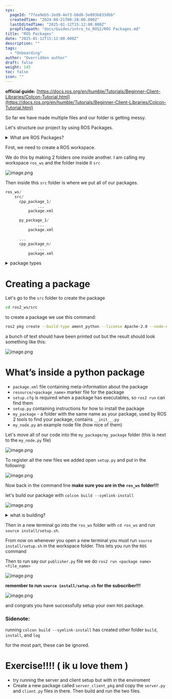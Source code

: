```yaml
---
sys:
  pageId: "7fea9eb5-2ed9-4e73-b6d6-5e093b833dbb"
  createdTime: "2024-08-21T00:28:00.000Z"
  lastEditedTime: "2025-01-12T15:12:00.000Z"
  propFilepath: "docs/Guides/intro_to_ROS2/ROS Packages.md"
title: "ROS Packages"
date: "2025-01-12T15:12:00.000Z"
description: ""
tags:
  - "Onboarding"
author: "Overridden author"
draft: false
weight: 145
toc: false
icon: ""
---
```


**official guide:** [https://docs.ros.org/en/humble/Tutorials/Beginner-Client-Libraries/Colcon-Tutorial.html](https://docs.ros.org/en/humble/Tutorials/Beginner-Client-Libraries/Colcon-Tutorial.html)

So far we have made multiple files and our folder is getting messy.

Let's structure our project by using ROS Packages.

<details>

<summary>What are ROS Packages?</summary>

ROS Packages are, as the name implies, packages of code that are highly sharable between ROS developers.

They consist of a folder, `package.xml` file, and source code

```python
      cpp_package_1/
		      ... imagine much code files here ..
          package.xml
```

</details>

First, we need to create a ROS workspace.

We do this by making 2 folders one inside another. I am calling my workspace `ros_ws` and the folder inside it `src`

![image.png](https://prod-files-secure.s3.us-west-2.amazonaws.com/d518164a-d88e-44d1-a4ee-3adb3bd8bce0/70706947-fd18-4537-a67b-e12946812d31/image.png?X-Amz-Algorithm=AWS4-HMAC-SHA256&X-Amz-Content-Sha256=UNSIGNED-PAYLOAD&X-Amz-Credential=ASIAZI2LB466WRYQHSTJ%2F20250407%2Fus-west-2%2Fs3%2Faws4_request&X-Amz-Date=20250407T110729Z&X-Amz-Expires=3600&X-Amz-Security-Token=IQoJb3JpZ2luX2VjEOP%2F%2F%2F%2F%2F%2F%2F%2F%2F%2FwEaCXVzLXdlc3QtMiJHMEUCIHKTdFgJA%2F2A%2BRVBrqH7qyag%2FUxZhUgiBjSQgDAxf6rQAiEA0EguCIeyNTlAfrjYSuSvzbkGWLgw3%2FFgjeLDusSUQxgq%2FwMIXBAAGgw2Mzc0MjMxODM4MDUiDAHd2z5FqDE77d7KfircAzZbTLoSvRaHM3pVc0wV5Uq12vWyOFMpejy4NDtRsD8sHg9frAmbUPUqShJ4M5pJcEo0DBiQvWKIA7JGrtRoR7npQtKdIlgkNbksxd9K5CjsVwIrsGKyCqUrJMw6Bu1QZg1b7femWt%2B8c27vhvoI6EQULRC4yqeYSRRh0Vf1vL6DSPneb3%2BJo2FWfz5L%2FLgmDTRLV4jEVNc5giEKNiiKkZJvN7Luy9E9rGljKnr0QPvj9t1ihbCfgd1exXlpQj2vxKj4QFgjeBSonhf2JBltEKF61sRYKSIPWJ1C%2FAaDYHsVIYGJ%2Bn%2FgIufEXBcvxPx1xpDQ7l2T1L%2BL86VHz2fb%2BYZ1vL%2BMR7Tb0pW4UN1yQ4fdfpy9%2Fc8oPSqSYgEtpGWVaUjdGm2qTZcEIgTSp996eUnq9HJtrwWk6I6k%2BuqNKW0%2BoDVpLP55tr7RIgyHUIjmq9x%2FSBNSVotYRrLTayxbb50svWMUxPi6djJmpqzl48emU485HQt3NLHtlv7waFfT6DEgBXebUV5WV7ZjDb3sIG21ljny33Qji7E9rfpe89KJv3FSmLj5pYD84haHojeOcTpP9SrXufo%2BKeZ1ObHXvkEAfkw22ZVeJiaUn8LoF25W2pwMmrwtPwG57J9dMKPUzr8GOqUBoYOjufY2cywI0P%2FRhInWZm5Xz4EGncwd9mowrv61T5uAiIyec2%2Bpjy2yJ6CEm5nofN4ElZIgZ8cJGtzEn3z9eU%2BwNZa7r5yviN8gSLsP9Ux5DtxGWL9OiyrYMqQ1vmzbphy%2FIr7gxVDWDFajIxtXdrcSUHeWWLEG86KONzz%2Bs72i9M2S4JZ%2F5DUAFuVpFphHBlsV7eXslv6uSqB9mdA%2FMA7mDsup&X-Amz-Signature=981ec65f49bcd40661f9a6b45728fb43a71a54f5f502e7cecc3941d6e6653391&X-Amz-SignedHeaders=host&x-id=GetObject)

Then inside this `src` folder is where we put all of our packages.

```python
ros_ws/
    src/
      cpp_package_1/
		      ...
          package.xml

      py_package_1/
		      ...
          package.xml

      ...
      cpp_package_n/
		      ...
          package.xml

```

<details>

<summary>package types</summary>

packages can be either `C++` or python.

the intern file structure is different for each but for this guide we will stick to creating python packages

</details>

# Creating a package

Let's go to the `src` folder to create the package

```bash
cd ros2_ws/src
```

to create a package we use this command:

```bash
ros2 pkg create --build-type ament_python --license Apache-2.0 --node-name my_node my_package
```

a bunch of text should have been printed out but the result should look something like this:

![image.png](https://prod-files-secure.s3.us-west-2.amazonaws.com/d518164a-d88e-44d1-a4ee-3adb3bd8bce0/e6cf1e3f-8512-4a3e-b131-079f800bf3e8/image.png?X-Amz-Algorithm=AWS4-HMAC-SHA256&X-Amz-Content-Sha256=UNSIGNED-PAYLOAD&X-Amz-Credential=ASIAZI2LB466WRYQHSTJ%2F20250407%2Fus-west-2%2Fs3%2Faws4_request&X-Amz-Date=20250407T110729Z&X-Amz-Expires=3600&X-Amz-Security-Token=IQoJb3JpZ2luX2VjEOP%2F%2F%2F%2F%2F%2F%2F%2F%2F%2FwEaCXVzLXdlc3QtMiJHMEUCIHKTdFgJA%2F2A%2BRVBrqH7qyag%2FUxZhUgiBjSQgDAxf6rQAiEA0EguCIeyNTlAfrjYSuSvzbkGWLgw3%2FFgjeLDusSUQxgq%2FwMIXBAAGgw2Mzc0MjMxODM4MDUiDAHd2z5FqDE77d7KfircAzZbTLoSvRaHM3pVc0wV5Uq12vWyOFMpejy4NDtRsD8sHg9frAmbUPUqShJ4M5pJcEo0DBiQvWKIA7JGrtRoR7npQtKdIlgkNbksxd9K5CjsVwIrsGKyCqUrJMw6Bu1QZg1b7femWt%2B8c27vhvoI6EQULRC4yqeYSRRh0Vf1vL6DSPneb3%2BJo2FWfz5L%2FLgmDTRLV4jEVNc5giEKNiiKkZJvN7Luy9E9rGljKnr0QPvj9t1ihbCfgd1exXlpQj2vxKj4QFgjeBSonhf2JBltEKF61sRYKSIPWJ1C%2FAaDYHsVIYGJ%2Bn%2FgIufEXBcvxPx1xpDQ7l2T1L%2BL86VHz2fb%2BYZ1vL%2BMR7Tb0pW4UN1yQ4fdfpy9%2Fc8oPSqSYgEtpGWVaUjdGm2qTZcEIgTSp996eUnq9HJtrwWk6I6k%2BuqNKW0%2BoDVpLP55tr7RIgyHUIjmq9x%2FSBNSVotYRrLTayxbb50svWMUxPi6djJmpqzl48emU485HQt3NLHtlv7waFfT6DEgBXebUV5WV7ZjDb3sIG21ljny33Qji7E9rfpe89KJv3FSmLj5pYD84haHojeOcTpP9SrXufo%2BKeZ1ObHXvkEAfkw22ZVeJiaUn8LoF25W2pwMmrwtPwG57J9dMKPUzr8GOqUBoYOjufY2cywI0P%2FRhInWZm5Xz4EGncwd9mowrv61T5uAiIyec2%2Bpjy2yJ6CEm5nofN4ElZIgZ8cJGtzEn3z9eU%2BwNZa7r5yviN8gSLsP9Ux5DtxGWL9OiyrYMqQ1vmzbphy%2FIr7gxVDWDFajIxtXdrcSUHeWWLEG86KONzz%2Bs72i9M2S4JZ%2F5DUAFuVpFphHBlsV7eXslv6uSqB9mdA%2FMA7mDsup&X-Amz-Signature=a2ca8e6d58c5d7ebfe52b74aa671366e00c27bb96ab653ec084f19eb79574807&X-Amz-SignedHeaders=host&x-id=GetObject)

# What’s inside a python package

- `package.xml` file containing meta-information about the package
- `resource/<package_name>` marker file for the package
- `setup.cfg` is required when a package has executables, so `ros2 run` can find them
- `setup.py` containing instructions for how to install the package
- `my_package` - a folder with the same name as your package, used by ROS 2 tools to find your package, contains `__init__.py`
- `my_node.py` an example node file (how nice of them)

Let's move all of our code into the `my_package/my_package` folder (this is next to the `my_node.py` file)

![image.png](https://prod-files-secure.s3.us-west-2.amazonaws.com/d518164a-d88e-44d1-a4ee-3adb3bd8bce0/9ce58f11-0da9-4d3e-b86d-506a9685d378/image.png?X-Amz-Algorithm=AWS4-HMAC-SHA256&X-Amz-Content-Sha256=UNSIGNED-PAYLOAD&X-Amz-Credential=ASIAZI2LB466WRYQHSTJ%2F20250407%2Fus-west-2%2Fs3%2Faws4_request&X-Amz-Date=20250407T110729Z&X-Amz-Expires=3600&X-Amz-Security-Token=IQoJb3JpZ2luX2VjEOP%2F%2F%2F%2F%2F%2F%2F%2F%2F%2FwEaCXVzLXdlc3QtMiJHMEUCIHKTdFgJA%2F2A%2BRVBrqH7qyag%2FUxZhUgiBjSQgDAxf6rQAiEA0EguCIeyNTlAfrjYSuSvzbkGWLgw3%2FFgjeLDusSUQxgq%2FwMIXBAAGgw2Mzc0MjMxODM4MDUiDAHd2z5FqDE77d7KfircAzZbTLoSvRaHM3pVc0wV5Uq12vWyOFMpejy4NDtRsD8sHg9frAmbUPUqShJ4M5pJcEo0DBiQvWKIA7JGrtRoR7npQtKdIlgkNbksxd9K5CjsVwIrsGKyCqUrJMw6Bu1QZg1b7femWt%2B8c27vhvoI6EQULRC4yqeYSRRh0Vf1vL6DSPneb3%2BJo2FWfz5L%2FLgmDTRLV4jEVNc5giEKNiiKkZJvN7Luy9E9rGljKnr0QPvj9t1ihbCfgd1exXlpQj2vxKj4QFgjeBSonhf2JBltEKF61sRYKSIPWJ1C%2FAaDYHsVIYGJ%2Bn%2FgIufEXBcvxPx1xpDQ7l2T1L%2BL86VHz2fb%2BYZ1vL%2BMR7Tb0pW4UN1yQ4fdfpy9%2Fc8oPSqSYgEtpGWVaUjdGm2qTZcEIgTSp996eUnq9HJtrwWk6I6k%2BuqNKW0%2BoDVpLP55tr7RIgyHUIjmq9x%2FSBNSVotYRrLTayxbb50svWMUxPi6djJmpqzl48emU485HQt3NLHtlv7waFfT6DEgBXebUV5WV7ZjDb3sIG21ljny33Qji7E9rfpe89KJv3FSmLj5pYD84haHojeOcTpP9SrXufo%2BKeZ1ObHXvkEAfkw22ZVeJiaUn8LoF25W2pwMmrwtPwG57J9dMKPUzr8GOqUBoYOjufY2cywI0P%2FRhInWZm5Xz4EGncwd9mowrv61T5uAiIyec2%2Bpjy2yJ6CEm5nofN4ElZIgZ8cJGtzEn3z9eU%2BwNZa7r5yviN8gSLsP9Ux5DtxGWL9OiyrYMqQ1vmzbphy%2FIr7gxVDWDFajIxtXdrcSUHeWWLEG86KONzz%2Bs72i9M2S4JZ%2F5DUAFuVpFphHBlsV7eXslv6uSqB9mdA%2FMA7mDsup&X-Amz-Signature=667622d8a4253d4d959f5896663c19dc3aec72bdb6184a2c47587008b706ab07&X-Amz-SignedHeaders=host&x-id=GetObject)

To register all the new files we added open `setup.py` and put in the following:

![image.png](https://prod-files-secure.s3.us-west-2.amazonaws.com/d518164a-d88e-44d1-a4ee-3adb3bd8bce0/1cd7c262-4cae-4496-9d75-c178537d24a2/image.png?X-Amz-Algorithm=AWS4-HMAC-SHA256&X-Amz-Content-Sha256=UNSIGNED-PAYLOAD&X-Amz-Credential=ASIAZI2LB466WRYQHSTJ%2F20250407%2Fus-west-2%2Fs3%2Faws4_request&X-Amz-Date=20250407T110729Z&X-Amz-Expires=3600&X-Amz-Security-Token=IQoJb3JpZ2luX2VjEOP%2F%2F%2F%2F%2F%2F%2F%2F%2F%2FwEaCXVzLXdlc3QtMiJHMEUCIHKTdFgJA%2F2A%2BRVBrqH7qyag%2FUxZhUgiBjSQgDAxf6rQAiEA0EguCIeyNTlAfrjYSuSvzbkGWLgw3%2FFgjeLDusSUQxgq%2FwMIXBAAGgw2Mzc0MjMxODM4MDUiDAHd2z5FqDE77d7KfircAzZbTLoSvRaHM3pVc0wV5Uq12vWyOFMpejy4NDtRsD8sHg9frAmbUPUqShJ4M5pJcEo0DBiQvWKIA7JGrtRoR7npQtKdIlgkNbksxd9K5CjsVwIrsGKyCqUrJMw6Bu1QZg1b7femWt%2B8c27vhvoI6EQULRC4yqeYSRRh0Vf1vL6DSPneb3%2BJo2FWfz5L%2FLgmDTRLV4jEVNc5giEKNiiKkZJvN7Luy9E9rGljKnr0QPvj9t1ihbCfgd1exXlpQj2vxKj4QFgjeBSonhf2JBltEKF61sRYKSIPWJ1C%2FAaDYHsVIYGJ%2Bn%2FgIufEXBcvxPx1xpDQ7l2T1L%2BL86VHz2fb%2BYZ1vL%2BMR7Tb0pW4UN1yQ4fdfpy9%2Fc8oPSqSYgEtpGWVaUjdGm2qTZcEIgTSp996eUnq9HJtrwWk6I6k%2BuqNKW0%2BoDVpLP55tr7RIgyHUIjmq9x%2FSBNSVotYRrLTayxbb50svWMUxPi6djJmpqzl48emU485HQt3NLHtlv7waFfT6DEgBXebUV5WV7ZjDb3sIG21ljny33Qji7E9rfpe89KJv3FSmLj5pYD84haHojeOcTpP9SrXufo%2BKeZ1ObHXvkEAfkw22ZVeJiaUn8LoF25W2pwMmrwtPwG57J9dMKPUzr8GOqUBoYOjufY2cywI0P%2FRhInWZm5Xz4EGncwd9mowrv61T5uAiIyec2%2Bpjy2yJ6CEm5nofN4ElZIgZ8cJGtzEn3z9eU%2BwNZa7r5yviN8gSLsP9Ux5DtxGWL9OiyrYMqQ1vmzbphy%2FIr7gxVDWDFajIxtXdrcSUHeWWLEG86KONzz%2Bs72i9M2S4JZ%2F5DUAFuVpFphHBlsV7eXslv6uSqB9mdA%2FMA7mDsup&X-Amz-Signature=33c620a103030c973e1f71c6a1c99f6a1ba9b5c715c544bfc2f4718e432ba88e&X-Amz-SignedHeaders=host&x-id=GetObject)

Now back in the command line **make sure you are in the** **`ros_ws`** **folder!!!**

let's build our package with `colcon build --symlink-install`

![image.png](https://prod-files-secure.s3.us-west-2.amazonaws.com/d518164a-d88e-44d1-a4ee-3adb3bd8bce0/2f2a0d27-b173-48fd-b189-5f5c0ce65619/image.png?X-Amz-Algorithm=AWS4-HMAC-SHA256&X-Amz-Content-Sha256=UNSIGNED-PAYLOAD&X-Amz-Credential=ASIAZI2LB466WRYQHSTJ%2F20250407%2Fus-west-2%2Fs3%2Faws4_request&X-Amz-Date=20250407T110729Z&X-Amz-Expires=3600&X-Amz-Security-Token=IQoJb3JpZ2luX2VjEOP%2F%2F%2F%2F%2F%2F%2F%2F%2F%2FwEaCXVzLXdlc3QtMiJHMEUCIHKTdFgJA%2F2A%2BRVBrqH7qyag%2FUxZhUgiBjSQgDAxf6rQAiEA0EguCIeyNTlAfrjYSuSvzbkGWLgw3%2FFgjeLDusSUQxgq%2FwMIXBAAGgw2Mzc0MjMxODM4MDUiDAHd2z5FqDE77d7KfircAzZbTLoSvRaHM3pVc0wV5Uq12vWyOFMpejy4NDtRsD8sHg9frAmbUPUqShJ4M5pJcEo0DBiQvWKIA7JGrtRoR7npQtKdIlgkNbksxd9K5CjsVwIrsGKyCqUrJMw6Bu1QZg1b7femWt%2B8c27vhvoI6EQULRC4yqeYSRRh0Vf1vL6DSPneb3%2BJo2FWfz5L%2FLgmDTRLV4jEVNc5giEKNiiKkZJvN7Luy9E9rGljKnr0QPvj9t1ihbCfgd1exXlpQj2vxKj4QFgjeBSonhf2JBltEKF61sRYKSIPWJ1C%2FAaDYHsVIYGJ%2Bn%2FgIufEXBcvxPx1xpDQ7l2T1L%2BL86VHz2fb%2BYZ1vL%2BMR7Tb0pW4UN1yQ4fdfpy9%2Fc8oPSqSYgEtpGWVaUjdGm2qTZcEIgTSp996eUnq9HJtrwWk6I6k%2BuqNKW0%2BoDVpLP55tr7RIgyHUIjmq9x%2FSBNSVotYRrLTayxbb50svWMUxPi6djJmpqzl48emU485HQt3NLHtlv7waFfT6DEgBXebUV5WV7ZjDb3sIG21ljny33Qji7E9rfpe89KJv3FSmLj5pYD84haHojeOcTpP9SrXufo%2BKeZ1ObHXvkEAfkw22ZVeJiaUn8LoF25W2pwMmrwtPwG57J9dMKPUzr8GOqUBoYOjufY2cywI0P%2FRhInWZm5Xz4EGncwd9mowrv61T5uAiIyec2%2Bpjy2yJ6CEm5nofN4ElZIgZ8cJGtzEn3z9eU%2BwNZa7r5yviN8gSLsP9Ux5DtxGWL9OiyrYMqQ1vmzbphy%2FIr7gxVDWDFajIxtXdrcSUHeWWLEG86KONzz%2Bs72i9M2S4JZ%2F5DUAFuVpFphHBlsV7eXslv6uSqB9mdA%2FMA7mDsup&X-Amz-Signature=82f6c0bcdb07fc6500e437f267c58946d8025d2f3d605032d5f28804e55cc075&X-Amz-SignedHeaders=host&x-id=GetObject)

<details>

<summary>what is building?</summary>

if you are a CS major at Rose-Hulman you will learn the answer to this in CSSE132

but TLDR; is it combines all the code files into one program that can be run easily 

</details>

Then in a new terminal go into the `ros_ws` folder with `cd ros_ws` and run `source install/setup.sh`. 

From now on whenever you open a new terminal you must run `source install/setup.sh` in the workspace folder. This lets you run the `ROS` command

Then to run say our `publisher.py` file we do `ros2 run <package name> <file_name>`

![image.png](https://prod-files-secure.s3.us-west-2.amazonaws.com/d518164a-d88e-44d1-a4ee-3adb3bd8bce0/4f4b1219-3a44-4632-aa0a-ce3471699f59/image.png?X-Amz-Algorithm=AWS4-HMAC-SHA256&X-Amz-Content-Sha256=UNSIGNED-PAYLOAD&X-Amz-Credential=ASIAZI2LB466WRYQHSTJ%2F20250407%2Fus-west-2%2Fs3%2Faws4_request&X-Amz-Date=20250407T110729Z&X-Amz-Expires=3600&X-Amz-Security-Token=IQoJb3JpZ2luX2VjEOP%2F%2F%2F%2F%2F%2F%2F%2F%2F%2FwEaCXVzLXdlc3QtMiJHMEUCIHKTdFgJA%2F2A%2BRVBrqH7qyag%2FUxZhUgiBjSQgDAxf6rQAiEA0EguCIeyNTlAfrjYSuSvzbkGWLgw3%2FFgjeLDusSUQxgq%2FwMIXBAAGgw2Mzc0MjMxODM4MDUiDAHd2z5FqDE77d7KfircAzZbTLoSvRaHM3pVc0wV5Uq12vWyOFMpejy4NDtRsD8sHg9frAmbUPUqShJ4M5pJcEo0DBiQvWKIA7JGrtRoR7npQtKdIlgkNbksxd9K5CjsVwIrsGKyCqUrJMw6Bu1QZg1b7femWt%2B8c27vhvoI6EQULRC4yqeYSRRh0Vf1vL6DSPneb3%2BJo2FWfz5L%2FLgmDTRLV4jEVNc5giEKNiiKkZJvN7Luy9E9rGljKnr0QPvj9t1ihbCfgd1exXlpQj2vxKj4QFgjeBSonhf2JBltEKF61sRYKSIPWJ1C%2FAaDYHsVIYGJ%2Bn%2FgIufEXBcvxPx1xpDQ7l2T1L%2BL86VHz2fb%2BYZ1vL%2BMR7Tb0pW4UN1yQ4fdfpy9%2Fc8oPSqSYgEtpGWVaUjdGm2qTZcEIgTSp996eUnq9HJtrwWk6I6k%2BuqNKW0%2BoDVpLP55tr7RIgyHUIjmq9x%2FSBNSVotYRrLTayxbb50svWMUxPi6djJmpqzl48emU485HQt3NLHtlv7waFfT6DEgBXebUV5WV7ZjDb3sIG21ljny33Qji7E9rfpe89KJv3FSmLj5pYD84haHojeOcTpP9SrXufo%2BKeZ1ObHXvkEAfkw22ZVeJiaUn8LoF25W2pwMmrwtPwG57J9dMKPUzr8GOqUBoYOjufY2cywI0P%2FRhInWZm5Xz4EGncwd9mowrv61T5uAiIyec2%2Bpjy2yJ6CEm5nofN4ElZIgZ8cJGtzEn3z9eU%2BwNZa7r5yviN8gSLsP9Ux5DtxGWL9OiyrYMqQ1vmzbphy%2FIr7gxVDWDFajIxtXdrcSUHeWWLEG86KONzz%2Bs72i9M2S4JZ%2F5DUAFuVpFphHBlsV7eXslv6uSqB9mdA%2FMA7mDsup&X-Amz-Signature=397539bb397a5ffad296b757aff7ce4acf5fa35f6da1ce1e39e4c76811d3fc74&X-Amz-SignedHeaders=host&x-id=GetObject)

**remember to run** **`source install/setup.sh`** **for the subscriber!!!**

![image.png](https://prod-files-secure.s3.us-west-2.amazonaws.com/d518164a-d88e-44d1-a4ee-3adb3bd8bce0/02121119-dad4-49ec-8356-c956108b4243/image.png?X-Amz-Algorithm=AWS4-HMAC-SHA256&X-Amz-Content-Sha256=UNSIGNED-PAYLOAD&X-Amz-Credential=ASIAZI2LB466WRYQHSTJ%2F20250407%2Fus-west-2%2Fs3%2Faws4_request&X-Amz-Date=20250407T110729Z&X-Amz-Expires=3600&X-Amz-Security-Token=IQoJb3JpZ2luX2VjEOP%2F%2F%2F%2F%2F%2F%2F%2F%2F%2FwEaCXVzLXdlc3QtMiJHMEUCIHKTdFgJA%2F2A%2BRVBrqH7qyag%2FUxZhUgiBjSQgDAxf6rQAiEA0EguCIeyNTlAfrjYSuSvzbkGWLgw3%2FFgjeLDusSUQxgq%2FwMIXBAAGgw2Mzc0MjMxODM4MDUiDAHd2z5FqDE77d7KfircAzZbTLoSvRaHM3pVc0wV5Uq12vWyOFMpejy4NDtRsD8sHg9frAmbUPUqShJ4M5pJcEo0DBiQvWKIA7JGrtRoR7npQtKdIlgkNbksxd9K5CjsVwIrsGKyCqUrJMw6Bu1QZg1b7femWt%2B8c27vhvoI6EQULRC4yqeYSRRh0Vf1vL6DSPneb3%2BJo2FWfz5L%2FLgmDTRLV4jEVNc5giEKNiiKkZJvN7Luy9E9rGljKnr0QPvj9t1ihbCfgd1exXlpQj2vxKj4QFgjeBSonhf2JBltEKF61sRYKSIPWJ1C%2FAaDYHsVIYGJ%2Bn%2FgIufEXBcvxPx1xpDQ7l2T1L%2BL86VHz2fb%2BYZ1vL%2BMR7Tb0pW4UN1yQ4fdfpy9%2Fc8oPSqSYgEtpGWVaUjdGm2qTZcEIgTSp996eUnq9HJtrwWk6I6k%2BuqNKW0%2BoDVpLP55tr7RIgyHUIjmq9x%2FSBNSVotYRrLTayxbb50svWMUxPi6djJmpqzl48emU485HQt3NLHtlv7waFfT6DEgBXebUV5WV7ZjDb3sIG21ljny33Qji7E9rfpe89KJv3FSmLj5pYD84haHojeOcTpP9SrXufo%2BKeZ1ObHXvkEAfkw22ZVeJiaUn8LoF25W2pwMmrwtPwG57J9dMKPUzr8GOqUBoYOjufY2cywI0P%2FRhInWZm5Xz4EGncwd9mowrv61T5uAiIyec2%2Bpjy2yJ6CEm5nofN4ElZIgZ8cJGtzEn3z9eU%2BwNZa7r5yviN8gSLsP9Ux5DtxGWL9OiyrYMqQ1vmzbphy%2FIr7gxVDWDFajIxtXdrcSUHeWWLEG86KONzz%2Bs72i9M2S4JZ%2F5DUAFuVpFphHBlsV7eXslv6uSqB9mdA%2FMA7mDsup&X-Amz-Signature=b3b6ea91d2334338f86574b183e31c7ee947b0d6d78c49151516fe7ccf48a96f&X-Amz-SignedHeaders=host&x-id=GetObject)

and congrats you have successfully setup your own `ROS` package.

### Sidenote:

running `colcon build --symlink-install` has created other folder `build`, `install`, and `log`

for the most part, these can be ignored.

# Exercise!!!! ( ik u love them )

- try running the server and client setup but with in the enviroment
- Create a new package called `server_client_pkg` and copy the `server.py` and `client.py` files in there. Then build and run the two files.
